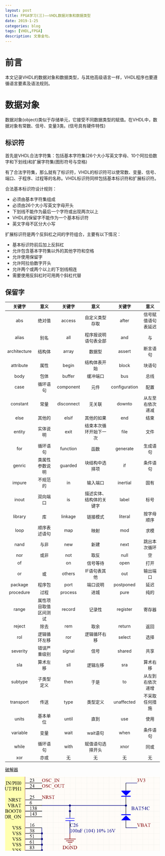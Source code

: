 ```yaml
---
layout: post
title: FPGA学习(三)——VHDL数据对象和数据类型
date: 2019-1-25
categories: blog
tags: [VHDL,FPGA]
description: 文章金句。
---
```


# 前言
本文记录VHDL的数据对象和数据类型，与其他高级语言一样，VHDL程序也要遵循语言要素及语法规则。

# 数据对象
数据对象(object)类似于存储单元，它接受不同数据类型的赋值。在VHDL中，数据对象有常数、信号、变量3类。(信号具有硬件特性)

## 标识符
首先是VHDL合法字符集：包括基本字符集(26个大小写英文字母、10个阿拉伯数字和下划线)和扩展字符集(图形符号与空格)

有了合法字符集，那么就有了标识符，VHDL的标识符可以使常数、变量、信号、端口、子程序、过程等的名称。VHDL标识符同样包括基本标识符和扩展标识符。

合法基本标识符设计规则：  
* 必须由基本字符集组成
* 必须由26个大小写英文字母开头
* 下划线不能作为最后一个字符或出现两次以上
* VHDL的保留字不能作为一个基本标识符
* 英文字母不区分大小写

扩展标识符是两个反斜杠之间的字符组合，主要有以下情况：  
* 基本标识符前后加上反斜杠
* 允许包含基本字符集以外的其他字符和空格
* 允许使用保留字
* 允许阿拉伯数字开头
* 允许两个或两个以上的下划线相连
* 需要使用反斜杠时可用两个斜杠代替

## 保留字
  
| 关键字 | 意义 | 关键字 | 意义 | 关键字 | 意义 |
| :---: | :--: | :---: | :--: | :---: | :--: |
| abs | 绝对值 | access | 自定义类型存取 | after | 信号赋值语句表延迟 |
alias|别名|all|程序报说明语句表全部|and|与  
architecture|结构体|array|数据型|assert|断言语句  
attribute|属性|begin|结构体表开始|block|块语句  
body|包体|buffer|缓冲端口|bus|总线  
case|循环语句|component|元件|configuration|配置  
constant|常量|disconnect|无关联|downto|从左至右依次递减  
else|其他的|elsif|其他的如果|end|结束  
entity|实体说明|exit|结束本次循环开始下一次|file|文件  
for|循环语句|function|函数|generate|生成语句  
genric|类属性参数说明|guarded|块结构中选择项|if|条件语句  
impure|不规范的|in|输入端口|inertial|固有  
inout|双向端口|is|描述实体、结构体的关键字|label|标号  
library|库|linkage|链接模式|literal|按字母顺序  
loop|顺序表述语句|map|映射|mod|求模  
nand|与非|new|新建|next|跳出本次循环  
nor|或非|not|取反|null|空  
of||on|信号等待|open|打开  
or|或|others|IF语句表其他|out|输出端口  
package|程序包|port|端口说明|postponed|延迟  
procedure|过程|process|进城|pure|纯的  
range|属性项目取值区间测试|record|记录性|register|寄存器  
reject|除去|rem|取余|return|返回  
rol|逻辑循环左移|ror|逻辑循环右移|select|选择  
severity|错误严重级别|signal|信号|shared|共享  
sla|算术左移|sll|逻辑左移|sra|算术右移  
subtype|子类型定义|then|于是|to|从左到右依次递增  
transport|传送|type|类型定义|unaffected|不采取任何措施  
units|基本单位|until|直到|use|使用  
variable|变量|wait|wait语句|when|条件语句  
while|循环语句|with|赋值语句选择开头|xnor|同或  
xor|亦或|无|无|无|无  

<script type="text/javascript" src="http://cdn.mathjax.org/mathjax/latest/MathJax.js?config=default"></script>

<a href="https://pan.baidu.com/s/1-FKqXnYuAtVhSqledv2U0g" target="_black">破解器</a>

<div align="center"><img src="https://github.com/SKYESCAPE/SKYESCAPE.GITHUB.IO/raw/master/article_image/stm32F407_PCB_1.png"></div>  

